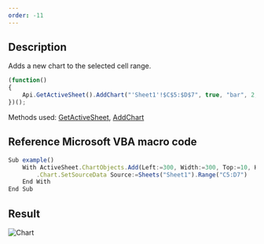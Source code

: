 ```yaml
---
order: -11
---
```



## Description

Adds a new chart to the selected cell range.

``` javascript
(function()
{
    Api.GetActiveSheet().AddChart("'Sheet1'!$C$5:$D$7", true, "bar", 2, 105 * 36000, 105 * 36000, 0, 0, 9, 0);
})();
```

Methods used: [GetActiveSheet](/officeapi/spreadsheetapi/api/getactivesheet), [AddChart](/officeapi/spreadsheetapi/apiworksheet/addchart)

## Reference Microsoft VBA macro code

``` javascript
Sub example()
    With ActiveSheet.ChartObjects.Add(Left:=300, Width:=300, Top:=10, Height:=300)
        .Chart.SetSourceData Source:=Sheets("Sheet1").Range("C5:D7")
    End With
End Sub
```

## Result

![Chart](/assets/images/plugins/add_chart.png)
